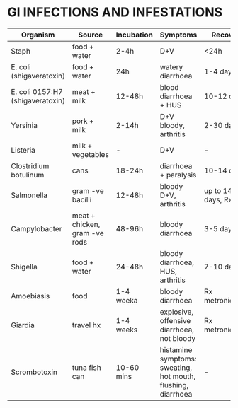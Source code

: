 # GI INFECTIONS AND INFESTATIONS


Organism | Source | Incubation | Symptoms | Recovery
------------ | ------------- | ------------ | ------------ | -------------
Staph | food + water  | 2-4h | D+V  | <24h
E. coli (shigaveratoxin) | food + water  | 24h | watery diarrhoea  | 1-4 days
E. coli 0157:H7 (shigaveratoxin) | meat + milk  | 12-48h | blood diarrhoea + HUS  | 10-12 days
Yersinia| pork + milk  | 2-14h | D+V bloody, arthritis  | 2-30 days
Listeria | milk + vegetables  | - | D+V  | -
Clostridium botulinum | cans  | 18-24h | diarrhoea + paralysis  | 10-14 days
Salmonella | gram -ve bacilli  | 12-48h | bloody D+V, arthritis  | up to 14 days, Rx cipro
Campylobacter | meat + chicken, gram -ve rods  | 48-96h | bloody diarrhoea  | 3-5 days
Shigella | food + water  | 24-48h | bloody diarrhoea, HUS, arthritis  | 7-10 days
Amoebiasis | food  | 1-4 weeka | bloody diarrhoea  | Rx metronidazole
Giardia |  travel hx | 1-4 weeks | explosive, offensive diarrhoea, not bloody  | Rx metronidazole 
Scrombotoxin | tuna fish can  | 10-60 mins | histamine symptoms: sweating, hot mouth, flushing, diarrhoea  | -

